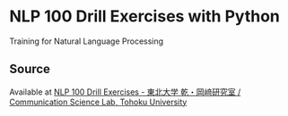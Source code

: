 # NLP 100 Drill Exercises with Python
Training for Natural Language Processing

## Source
Available at [NLP 100 Drill Exercises - 東北大学 乾・岡﨑研究室 / Communication Science Lab, Tohoku University](http://www.cl.ecei.tohoku.ac.jp/nlp100/)
